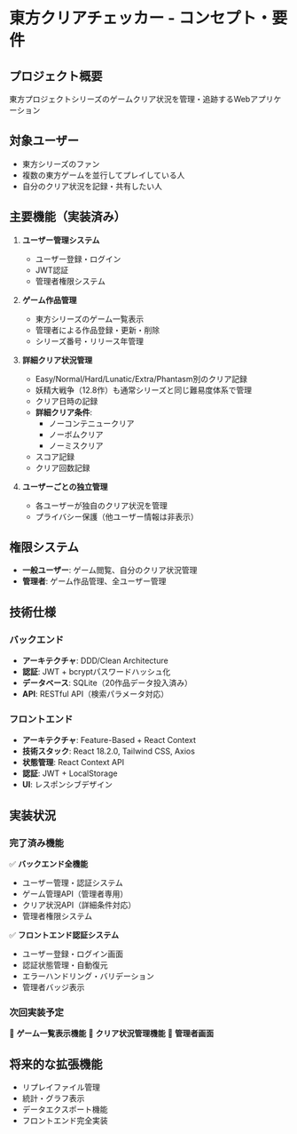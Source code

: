 # 東方クリアチェッカー - コンセプト・要件

## プロジェクト概要
東方プロジェクトシリーズのゲームクリア状況を管理・追跡するWebアプリケーション

## 対象ユーザー
- 東方シリーズのファン
- 複数の東方ゲームを並行してプレイしている人
- 自分のクリア状況を記録・共有したい人

## 主要機能（実装済み）
1. **ユーザー管理システム**
   - ユーザー登録・ログイン
   - JWT認証
   - 管理者権限システム

2. **ゲーム作品管理**
   - 東方シリーズのゲーム一覧表示
   - 管理者による作品登録・更新・削除
   - シリーズ番号・リリース年管理

3. **詳細クリア状況管理**
   - Easy/Normal/Hard/Lunatic/Extra/Phantasm別のクリア記録
   - 妖精大戦争（12.8作）も通常シリーズと同じ難易度体系で管理
   - クリア日時の記録
   - **詳細クリア条件**:
     - ノーコンテニュークリア
     - ノーボムクリア
     - ノーミスクリア
   - スコア記録
   - クリア回数記録

4. **ユーザーごとの独立管理**
   - 各ユーザーが独自のクリア状況を管理
   - プライバシー保護（他ユーザー情報は非表示）

## 権限システム
- **一般ユーザー**: ゲーム閲覧、自分のクリア状況管理
- **管理者**: ゲーム作品管理、全ユーザー管理

## 技術仕様

### バックエンド
- **アーキテクチャ**: DDD/Clean Architecture
- **認証**: JWT + bcryptパスワードハッシュ化
- **データベース**: SQLite（20作品データ投入済み）
- **API**: RESTful API（検索パラメータ対応）

### フロントエンド
- **アーキテクチャ**: Feature-Based + React Context
- **技術スタック**: React 18.2.0, Tailwind CSS, Axios
- **状態管理**: React Context API
- **認証**: JWT + LocalStorage
- **UI**: レスポンシブデザイン

## 実装状況

### 完了済み機能
✅ **バックエンド全機能**
- ユーザー管理・認証システム
- ゲーム管理API（管理者専用）
- クリア状況API（詳細条件対応）
- 管理者権限システム

✅ **フロントエンド認証システム**
- ユーザー登録・ログイン画面
- 認証状態管理・自動復元
- エラーハンドリング・バリデーション
- 管理者バッジ表示

### 次回実装予定
🔄 **ゲーム一覧表示機能**
🔄 **クリア状況管理機能**
🔄 **管理者画面**

## 将来的な拡張機能
- リプレイファイル管理
- 統計・グラフ表示
- データエクスポート機能
- フロントエンド完全実装